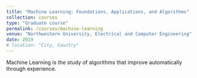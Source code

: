 ```yaml
---
title: "Machine Learning: Foundations, Applications, and Algorithms"
collection: courses
type: "Graduate course"
permalink: /courses/machine-learning
venue: "Northwestern University, Electrical and Computer Engineering"
date: 2019
# location: "City, Country"
---
```


Machine Learning is the study of algorithms that improve automatically through experience.
